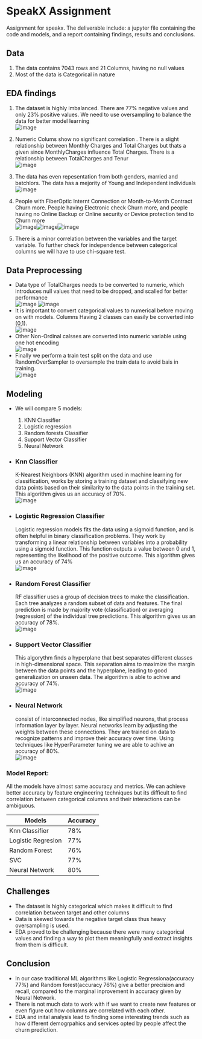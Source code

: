 # SpeakX Assignment
Assignment for speakx. The deliverable include: a jupyter file containing the code and models, and a report containing findings, results and conclusions.

## Data
1. The data contains 7043 rows and 21 Columns, having no null values
2. Most of the data is Categorical in nature 

## EDA findings
1. The dataset is  highly imbalanced. There are 77% negative values and only 23% positive values. We need to use oversampling to balance the data for better model learning <br /> ![image](https://github.com/Ne0Blaze/SpeakX-Assignment/assets/92355895/08320143-bd6d-4a9f-be56-991e2f5027de)

2. Numeric Colums show no significant correlation . There is a slight relationship between Monthly Charges and Total Charges but thats a given since MonthlyCharges influence Total Charges. There is a relationship between TotalCharges and Tenur <br /> ![image](https://github.com/Ne0Blaze/SpeakX-Assignment/assets/92355895/5e097c62-6930-4129-8127-129dbb27565f)

3. The data has even repesentation from both genders, married and batchlors. The data has a mejority of Young and Independent individuals <br /> ![image](https://github.com/Ne0Blaze/SpeakX-Assignment/assets/92355895/215003a4-abaa-441d-8664-dca2dc979f01)

4. People with FiberOptic Internt Connection or Month-to-Month Contract Churn more. People having Electronic check Churn more, and people having no Online Backup or Online security or Device protection tend to Churn more <br />
![image](https://github.com/Ne0Blaze/SpeakX-Assignment/assets/92355895/199bb265-df1f-425c-a2e7-7f6f5ece85a9)![image](https://github.com/Ne0Blaze/SpeakX-Assignment/assets/92355895/9b36b1d6-69d1-49b6-81e7-ea9aab414bb1)![image](https://github.com/Ne0Blaze/SpeakX-Assignment/assets/92355895/68f91f09-bc0d-4bec-b0a1-d5c3cfc0b068)

5. There is a minor correlation between the variables and the target variable. To further check for independence between categorical columns we will have to use chi-square test. 


## Data Preprocessing
- Data type of TotalCharges needs to be converted to numeric, which introduces null values that need to be dropped, and scalled for better performance <br /> ![image](https://github.com/Ne0Blaze/SpeakX-Assignment/assets/92355895/154d81ae-aad1-40d6-91a9-e2dee06ebc7e) ![image](https://github.com/Ne0Blaze/SpeakX-Assignment/assets/92355895/e079b6f0-8a02-4127-96eb-90dc76522338)
- It is important to convert categorical values to numerical before moving on with models. Columns Having 2 classes can easily be converted into (0,1). <br /> ![image](https://github.com/Ne0Blaze/SpeakX-Assignment/assets/92355895/f96d266f-4962-4479-aaea-69ef62caaa82)
- Other Non-Ordinal calsses are converted into numeric variable using one hot encoding <br /> ![image](https://github.com/Ne0Blaze/SpeakX-Assignment/assets/92355895/ce6520e5-81f5-40d0-9949-27b66a803df8)
- Finally we perform a train test split on the data and use RandomOverSampler to oversample the train data to avoid bais in training. <br /> ![image](https://github.com/Ne0Blaze/SpeakX-Assignment/assets/92355895/0c8e6c89-7eee-4de5-9edd-69a1ea61567b)


## Modeling 
- We will compare 5 models:
  1. KNN Classifier
  2. Logistic regression
  3. Random forests Classifier
  4. Support Vector Classifier
  5. Neural Network
 
- ### Knn Classifier
  K-Nearest Neighbors (KNN) algorithm used in machine learning for classification, works by storing a training dataset and classifying new data points based on their similarity to the data points in the training set.
  This algorithm gives us an accuracy of 70%. <br /> ![image](https://github.com/Ne0Blaze/SpeakX-Assignment/assets/92355895/7a0ff9fe-dc2b-40cb-a66a-a209429ede71)

- ### Logistic Regression Classifier
  Logistic regression models fits the data using a sigmoid function, and is often helpful in binary classification problems. They work by transforming a linear relationship between variables into a probability using a sigmoid function. This function outputs a value between 0 and 1, representing the likelihood of the positive outcome. This algorithm gives us an accuracy of 74% <br /> ![image](https://github.com/Ne0Blaze/SpeakX-Assignment/assets/92355895/f61f4481-2e16-4a46-9c3f-a3b9be4354ca)

- ### Random Forest Classifier
   RF classifier uses a group of decision trees to make the classification. Each tree analyzes a random subset of data and features. The final prediction is made by majority vote (classification) or averaging (regression) of the individual tree predictions. This algorithm gives us an accuracy of 78%. <br /> ![image](https://github.com/Ne0Blaze/SpeakX-Assignment/assets/92355895/b84f75d9-9e48-4583-ac6d-d9f5bb27eb05)

- ### Support Vector Classifier
  This algorythm finds a hyperplane that best separates different classes in high-dimensional space. This separation aims to maximize the margin between the data points and the hyperplane, leading to good generalization on unseen data. The algorithm is able to achive and accuracy of 74%. <br /> ![image](https://github.com/Ne0Blaze/SpeakX-Assignment/assets/92355895/792fdc50-fc90-4afa-8ce4-f72fc31b443b)

- ### Neural Network
  consist of interconnected nodes, like simplified neurons, that process information layer by layer. Neural networks learn by adjusting the weights between these connections. They are trained on data to recognize patterns and improve their accuracy over time. Using techniques like HyperParameter tuning we are able to achive an accuracy of 80%. <br /> ![image](https://github.com/Ne0Blaze/SpeakX-Assignment/assets/92355895/bb53967d-fa7e-40fc-a012-b0d0c0e7c2ec)

### Model Report: 
All the models have almost same accuracy and metrics. We can achieve better accuracy by feature engineering techniques but its difficult to find correlation between categorical columns and their interactions can be ambiguous. 

| Models        | Accuracy |
----------------|-----------
| Knn Classifier |    78%   |
| Logistic Regresion | 77%  |
| Random Forest | 76% |
| SVC |  77%   |
| Neural Network | 80% |




## Challenges 
- The dataset is highly categorical which makes it difficult to find correlation between target and other columns
- Data is skewed towards the negative target class thus heavy oversampling is used.
- EDA proved to be challenging because there were many categorical values and finding a way to plot them meaningfully and extract insights from them is difficult.
   
## Conclusion
- In our case traditional ML algorithms like Logistic Regressiona(accuracy 77%) and Random forest(accuracy 76%) give a better precision and recall, compared to the marginal inprovement in accuracy given by Neural Network.
- There is not much data to work with if we want to create new features or even figure out how columns are correlated with each other.
- EDA and inital analysis lead to finding some interesting trends such as how different demogrpahics and services opted by people affect the churn prediction. 


